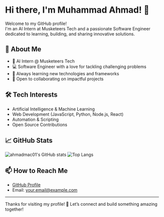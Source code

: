 # Hi there, I'm Muhammad Ahmad! 👋

Welcome to my GitHub profile!  
I'm an AI Intern at Musketeers Tech and a passionate Software Engineer dedicated to learning, building, and sharing innovative solutions.

## 🚀 About Me

- 💼 AI Intern @ Musketeers Tech
- 💻 Software Engineer with a love for tackling challenging problems
- 🌱 Always learning new technologies and frameworks
- 🤝 Open to collaborating on impactful projects

## 🛠️ Tech Interests

- Artificial Intelligence & Machine Learning
- Web Development (JavaScript, Python, Node.js, React)
- Automation & Scripting
- Open Source Contributions

## 📈 GitHub Stats

![ahmadmac01's GitHub stats](https://github-readme-stats.vercel.app/api?username=ahmadmac01&show_icons=true&theme=github_dark)
![Top Langs](https://github-readme-stats.vercel.app/api/top-langs/?username=ahmadmac01&layout=compact&theme=github_dark)

## 📫 How to Reach Me

- [GitHub Profile](https://github.com/ahmadmac01)
- Email: your.email@example.com

---

Thanks for visiting my profile! 🚀 Let’s connect and build something amazing together!
